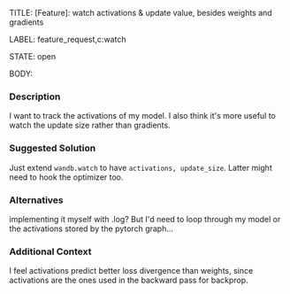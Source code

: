 TITLE:
[Feature]: watch activations & update value, besides weights and gradients

LABEL:
feature_request,c:watch

STATE:
open

BODY:
### Description

I want to track the activations of my model. I also think it's more useful to watch the update size rather than gradients. 

### Suggested Solution

Just extend `wandb.watch` to have `activations, update_size`. Latter might need to hook the optimizer too. 

### Alternatives

implementing it myself with .log? But I'd need to loop through my model or the activations stored by the pytorch graph...

### Additional Context

I feel activations predict better loss divergence than weights, since activations are the ones used in the backward pass for backprop. 

